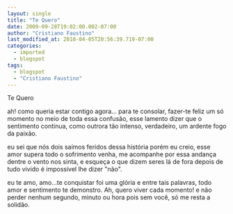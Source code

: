 ```yaml
---
layout: single
title: "Te Quero"
date: 2009-09-28T19:02:00.002-07:00
author: "Cristiano Faustino"
last_modified_at: 2010-04-05T20:56:39.719-07:00
categories:
  - imported
  - blogspot
tags:
  - blogspot
  - "Cristiano Faustino"
---
```


Te Quero

ah! como queria estar contigo agora...
para te consolar, fazer-te feliz um só momento
no meio de toda essa confusão, esse lamento
dizer que o sentimento continua, como outrora
tão intenso, verdadeiro, um ardente fogo da paixão.

eu sei que nós dois saímos feridos dessa história
porém eu creio, esse amor supera todo o sofrimento
venha, me acompanhe por essa andança dentre o vento
nos sinta, e esqueça o que dizem seres lá de fora
depois de tudo vivido é impossível lhe dizer "não".

eu te amo, amo...te conquistar foi uma glória
e entre tais palavras, todo amor e sentimento
te demonstro. Ah, quero viver cada momento!
e não perder nenhum segundo, minuto ou hora
pois sem você, só me resta a solidão.